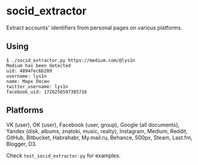# socid_extractor
Extract accounts' identifiers from personal pages on various platforms.

## Using
```
$ ./socid_extractor.py https://medium.com/@lys1n
Medium has been detected
uid: 4894fec6b289
username: lys1n
name: Марк Лясин
twitter_username: lys1n
facebook_uid: 1726256597385716
```

## Platforms

VK (user), OK (user), Facebook (user, group), Google (all documents), Yandex (disk, albums, znatoki, music, realty), Instagram, Medium, Reddit, GitHub, Bitbucket, Habrahabr, My.mail.ru, Behance, 500px, Steam, Last.fm, Blogger, D3.

Check `test_socid_extractor.py` for examples.
